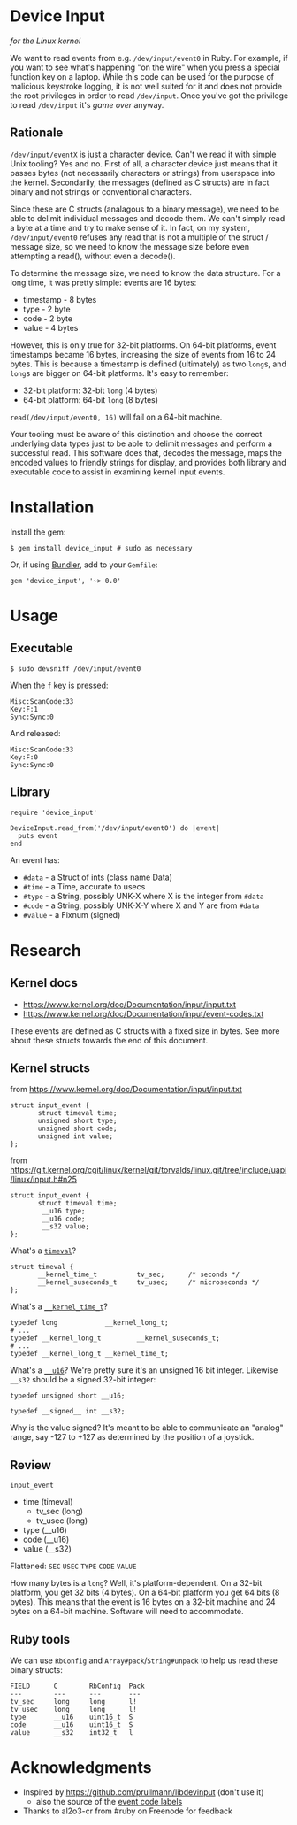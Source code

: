 # Device Input

*for the Linux kernel*

We want to read events from e.g. `/dev/input/event0` in Ruby.  For example,
if you want to see what's happening "on the wire" when you press a special
function key on a laptop.  While this code can be used for the purpose of
malicious keystroke logging, it is not well suited for it and does not provide
the root privileges in order to read `/dev/input`.  Once you've got the
privilege to read `/dev/input` it's *game over* anyway.

## Rationale

`/dev/input/eventX` is just a character device.  Can't we read it with simple
Unix tooling?  Yes and no.  First of all, a character device just means that
it passes bytes (not necessarily characters or strings) from userspace into
the kernel.  Secondarily, the messages (defined as C structs) are in fact
binary and not strings or conventional characters.

Since these are C structs (analagous to a binary message), we need to be able
to delimit individual messages and decode them.  We can't simply read a byte
at a time and try to make sense of it.  In fact, on my system,
`/dev/input/event0` refuses any read that is not a multiple of the struct /
message size, so we need to know the message size before even attempting a
read(), without even a decode().

To determine the message size, we need to know the data structure.  For a
long time, it was pretty simple: events are 16 bytes:

* timestamp - 8 bytes
* type - 2 byte
* code - 2 byte
* value - 4 bytes

However, this is only true for 32-bit platforms.  On 64-bit platforms, event
timestamps became 16 bytes, increasing the size of events from 16 to 24 bytes.
This is because a timestamp is defined (ultimately) as two `long`s, and
`long`s are bigger on 64-bit platforms.  It's easy to remember:

* 32-bit platform: 32-bit `long` (4 bytes)
* 64-bit platform: 64-bit `long` (8 bytes)

`read(/dev/input/event0, 16)` will fail on a 64-bit machine.

Your tooling must be aware of this distinction and choose the correct
underlying data types just to be able to delimit messages and perform a
successful read.  This software does that, decodes the message, maps the
encoded values to friendly strings for display, and provides both library and
executable code to assist in examining kernel input events.

# Installation

Install the gem:

```
$ gem install device_input # sudo as necessary
```

Or, if using [Bundler](http://bundler.io/), add to your `Gemfile`:

```
gem 'device_input', '~> 0.0'
```

# Usage

## Executable

```
$ sudo devsniff /dev/input/event0
```

When the `f` key is pressed:

```
Misc:ScanCode:33
Key:F:1
Sync:Sync:0
```

And released:
```
Misc:ScanCode:33
Key:F:0
Sync:Sync:0
```

## Library

```
require 'device_input'

DeviceInput.read_from('/dev/input/event0') do |event|
  puts event
end
```

An event has:

* `#data` - a Struct of ints (class name Data)
* `#time` - a Time, accurate to usecs
* `#type` - a String, possibly UNK-X where X is the integer from `#data`
* `#code` - a String, possibly UNK-X-Y where X and Y are from `#data`
* `#value` - a Fixnum (signed)

# Research

## Kernel docs

* https://www.kernel.org/doc/Documentation/input/input.txt
* https://www.kernel.org/doc/Documentation/input/event-codes.txt

These events are defined as C structs with a fixed size in bytes.  See more
about these structs towards the end of this document.

## Kernel structs

from https://www.kernel.org/doc/Documentation/input/input.txt

```
struct input_event {
       struct timeval time;
       unsigned short type;
       unsigned short code;
       unsigned int value;
};
```

from
https://git.kernel.org/cgit/linux/kernel/git/torvalds/linux.git/tree/include/uapi/linux/input.h#n25

```
struct input_event {
       struct timeval time;
        __u16 type;
        __u16 code;
        __s32 value;
};
```

What's a [`timeval`](https://git.kernel.org/cgit/linux/kernel/git/torvalds/linux.git/tree/include/uapi/linux/time.h#n15)?

```
struct timeval {
       __kernel_time_t          tv_sec;      /* seconds */
       __kernel_suseconds_t     tv_usec;     /* microseconds */
};
```

What's a [`__kernel_time_t`](https://git.kernel.org/cgit/linux/kernel/git/torvalds/linux.git/tree/include/uapi/asm-generic/posix_types.h#n88)?

```
typedef long            __kernel_long_t;
# ...
typedef __kernel_long_t         __kernel_suseconds_t;
# ...
typedef __kernel_long_t __kernel_time_t;
```

What's a [`__u16`](https://git.kernel.org/cgit/linux/kernel/git/torvalds/linux.git/tree/include/uapi/asm-generic/int-l64.h#n23)?
We're pretty sure it's an unsigned 16 bit integer.  Likewise `__s32` should
be a signed 32-bit integer:

```
typedef unsigned short __u16;

typedef __signed__ int __s32;
```

Why is the value signed?  It's meant to be able to communicate an "analog"
range, say -127 to +127 as determined by the position of a joystick.

## Review

`input_event`

* time (timeval)
  - tv_sec (long)
  - tv_usec (long)
* type (__u16)
* code (__u16)
* value (__s32)

Flattened: `SEC` `USEC` `TYPE` `CODE` `VALUE`

How many bytes is a `long`?  Well, it's platform-dependent.  On a 32-bit
platform, you get 32 bits (4 bytes).  On a 64-bit platform you get 64 bits
(8 bytes).  This means that the event is 16 bytes on a 32-bit machine and
24 bytes on a 64-bit machine.  Software will need to accommodate.

## Ruby tools

We can use `RbConfig` and `Array#pack`/`String#unpack` to help us read these
binary structs:

```
FIELD      C        RbConfig  Pack
---        ---      ---       ---
tv_sec     long     long      l!
tv_usec    long     long      l!
type       __u16    uint16_t  S
code       __u16    uint16_t  S
value      __s32    int32_t   l
```

# Acknowledgments

* Inspired by https://github.com/prullmann/libdevinput (don't use it)
  - also the source of the [event code labels](lib/device_input/codes.rb)
* Thanks to al2o3-cr from #ruby on Freenode for feedback

